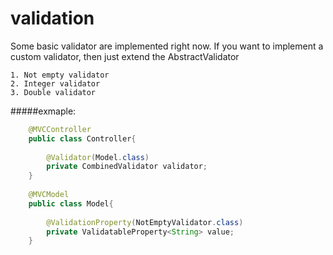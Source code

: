 # validation
Some basic validator are implemented right now. If you want to implement a custom validator, then just extend the AbstractValidator

    1. Not empty validator
    2. Integer validator
    3. Double validator
    
#####exmaple:

```java
    @MVCController
    public class Controller{
    
        @Validator(Model.class)
        private CombinedValidator validator;
    }
    
    @MVCModel
    public class Model{
    
        @ValidationProperty(NotEmptyValidator.class)
        private ValidatableProperty<String> value;
    }
```